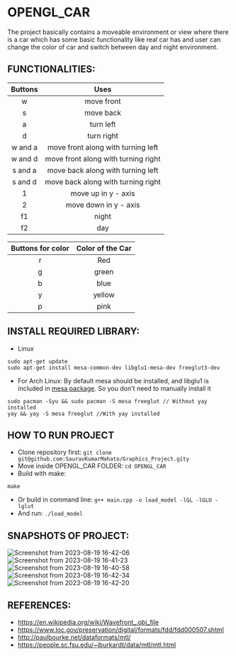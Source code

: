 # OPENGL_CAR

The project basically contains a moveable environment or view where there is a car which has some basic functionality like real car has and user can change the color of car and switch between day and night environment. 


## FUNCTIONALITIES:

|      **Buttons**      |                **Uses**               |   
|:---------------------:|:-------------------------------------:|
|           w           |               move front              |
|           s           |               move back               |   
|           a           |               turn left               |   
|           d           |               turn right              |  
|        w and a        | move front along with turning left    |   
|        w and d        |  move front along with turning right  |  
|        s and a        | move back along with turning left    |   
|        s and d        |  move back along with turning right  |  
|           1           |          move up in y - axis          |
|           2           |         move down in y - axis         |   
|           f1          |                 night                 |   
|           f2          |                  day                  |   


| **Buttons for color** |          **Color of the Car**         |  
|:---------------------:|:-------------------------------------:|
|           r           |                  Red                  |  
|           g           |                 green                 |   
|           b           |                  blue                 |  
|           y           |                 yellow                |   
|           p           |                  pink                 |   



## INSTALL REQUIRED LIBRARY:
- Linux
```
sudo apt-get update
sudo apt-get install mesa-common-dev libglu1-mesa-dev freeglut3-dev
```
- For Arch Linux:
By default mesa should be installed, and libglu1 is included in [mesa package](https://archlinux.org/packages/extra/x86_64/mesa/). So you don't need to manually install it  
```
sudo pacman -Syu && sudo pacman -S mesa freeglut // Without yay installed
yay && yay -S mesa freeglut //With yay installed
```
## HOW TO RUN PROJECT
- Clone repository first: 
`git clone git@github.com:SauravKumarMahato/Graphics_Project.gity`
- Move inside OPENGL_CAR FOLDER: 
`cd OPENGL_CAR`
- Build with make:


`make`
- Or build in command line: 
`g++ main.cpp -o load_model -lGL -lGLU -lglut`
- And run: 
`./load_model`

## SNAPSHOTS OF PROJECT:


![Screenshot from 2023-08-19 16-42-06](https://github.com/SauravKumarMahato/Graphics_Project/assets/83631265/72c107f6-8afd-45e6-ae22-e1745e9536a8)
![Screenshot from 2023-08-19 16-41-23](https://github.com/SauravKumarMahato/Graphics_Project/assets/83631265/204071e7-40bf-42d7-bce6-dafd82d95763)
![Screenshot from 2023-08-19 16-40-58](https://github.com/SauravKumarMahato/Graphics_Project/assets/83631265/fb53932a-393d-44a5-8c52-c0f426baf5a5)
![Screenshot from 2023-08-19 16-42-34](https://github.com/SauravKumarMahato/Graphics_Project/assets/83631265/3b4d3c73-92c9-47bb-b27b-f336aa23ac1c)
![Screenshot from 2023-08-19 16-42-20](https://github.com/SauravKumarMahato/Graphics_Project/assets/83631265/6fa02836-a1bc-46d1-b1a9-0f51c78fbad0)

## REFERENCES:

- https://en.wikipedia.org/wiki/Wavefront_.obj_file
- https://www.loc.gov/preservation/digital/formats/fdd/fdd000507.shtml
- http://paulbourke.net/dataformats/mtl/
- https://people.sc.fsu.edu/~jburkardt/data/mtl/mtl.html
